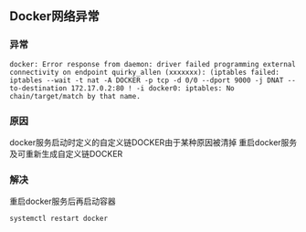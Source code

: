 ## Docker网络异常

### 异常
```
docker: Error response from daemon: driver failed programming external connectivity on endpoint quirky_allen (xxxxxxx): (iptables failed: iptables --wait -t nat -A DOCKER -p tcp -d 0/0 --dport 9000 -j DNAT --to-destination 172.17.0.2:80 ! -i docker0: iptables: No chain/target/match by that name.
```

### 原因

docker服务启动时定义的自定义链DOCKER由于某种原因被清掉
重启docker服务及可重新生成自定义链DOCKER

### 解决
重启docker服务后再启动容器
```
systemctl restart docker
```